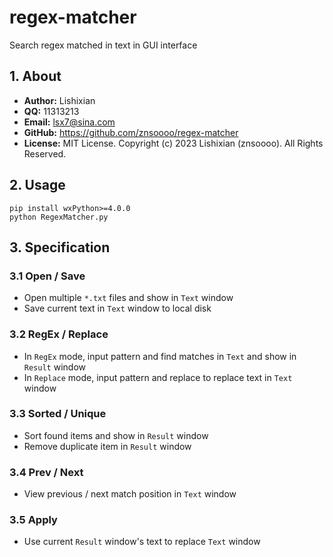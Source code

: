 # regex-matcher
Search regex matched in text in GUI interface


## 1. About
- __Author:__ Lishixian
- __QQ:__ 11313213
- __Email:__ <lsx7@sina.com>
- __GitHub:__ <https://github.com/znsoooo/regex-matcher>
- __License:__ MIT License. Copyright (c) 2023 Lishixian (znsoooo). All Rights Reserved.


## 2. Usage
```shell
pip install wxPython>=4.0.0
python RegexMatcher.py
```


## 3. Specification

### 3.1 Open / Save
- Open multiple `*.txt` files and show in `Text` window
- Save current text in `Text` window to local disk

### 3.2 RegEx / Replace
- In `RegEx` mode, input pattern and find matches in `Text` and show in `Result` window
- In `Replace` mode, input pattern and replace to replace text in `Text` window

### 3.3 Sorted / Unique
- Sort found items and show in `Result` window
- Remove duplicate item in `Result` window

### 3.4 Prev / Next
- View previous / next match position in `Text` window

### 3.5 Apply
- Use current `Result` window's text to replace `Text` window
